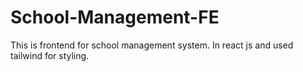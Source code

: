 # School-Management-FE
This is frontend for school management system. In react js and used tailwind for styling.
